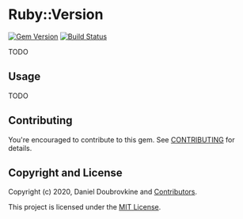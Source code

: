 Ruby::Version
==========

[![Gem Version](http://img.shields.io/gem/v/with-version.svg)](http://badge.fury.io/rb/with-version)
[![Build Status](http://img.shields.io/travis/dblock/with-version.svg)](https://travis-ci.org/dblock/with-version)

TODO

## Usage

TODO

## Contributing

You're encouraged to contribute to this gem. See [CONTRIBUTING](CONTRIBUTING.md) for details.

## Copyright and License

Copyright (c) 2020, Daniel Doubrovkine and [Contributors](CHANGELOG.md).

This project is licensed under the [MIT License](LICENSE.md).
